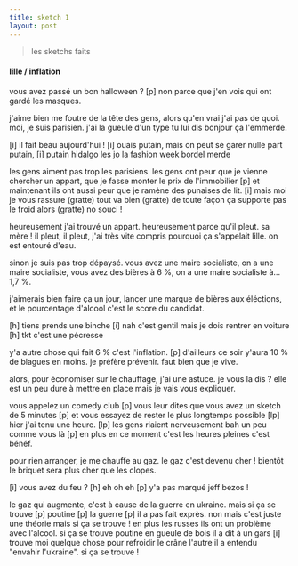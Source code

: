 ```yaml
---
title: sketch 1
layout: post
---
```


> les sketchs faits

#### lille / inflation

vous avez passé un bon halloween ?
[p]
non parce que j'en vois qui ont gardé les masques.

j'aime bien me foutre de la tête des gens,
alors qu'en vrai j'ai pas de quoi.
moi, je suis parisien.
j'ai la gueule d'un type 
tu lui dis bonjour ça l'emmerde.

[i] il fait beau aujourd'hui !
[i] ouais putain, mais on peut se garer nulle part putain, 
[i] putain hidalgo les jo la fashion week bordel merde

les gens aiment pas trop les parisiens.
les gens ont peur que je vienne chercher un appart,
que je fasse monter le prix de l'immobilier
[p]
et maintenant ils ont aussi peur que je ramène des punaises de lit.
[i]
mais moi je vous rassure (gratte)
tout va bien (gratte)
de toute façon ça supporte pas le froid alors (gratte)
no souci !

heureusement j'ai trouvé un appart.
heureusement parce qu'il pleut.
sa mère !
il pleut, il pleut,
j'ai très vite compris pourquoi ça s'appelait lille.
on est entouré d'eau.

sinon je suis pas trop dépaysé.
vous avez une maire socialiste, on a une maire socialiste,
vous avez des bières à 6 %,
on a une maire socialiste à... 1,7 %.

j'aimerais bien faire ça un jour,
lancer une marque de bières aux éléctions,
et le pourcentage d'alcool c'est le score du candidat.

[h] tiens prends une binche
[i] nah c'est gentil mais je dois rentrer en voiture
[h] tkt c'est une pécresse

y'a autre chose qui fait 6 % c'est l'inflation.
[p]
d'ailleurs ce soir y'aura 10 % de blagues en moins.
je préfère prévenir.
faut bien que je vive.

alors, pour économiser sur le chauffage,
j'ai une astuce.
je vous la dis ?
elle est un peu dure à mettre en place
mais je vais vous expliquer.

vous appelez un comedy club [p]
vous leur dites que vous avez un sketch de 5 minutes [p]
et vous essayez de rester le plus longtemps possible
[lp]
hier j'ai tenu une heure.
[lp]
les gens riaient nerveusement bah un peu comme vous là
[p]
en plus en ce moment c'est les heures pleines
c'est bénéf.

pour rien arranger, je me chauffe au gaz.
le gaz c'est devenu cher !
bientôt le briquet sera plus cher que les clopes.

[i] vous avez du feu ?
[h] eh oh eh [p] y'a pas marqué jeff bezos !

le gaz qui augmente, c'est à cause de la guerre en ukraine.
mais si ça se trouve [p] poutine [p] la guerre [p]
il a pas fait exprès.
non mais c'est juste une théorie 
mais si ça se trouve !
en plus les russes ils ont un problème avec l'alcool.
si ça se trouve poutine en gueule de bois il a dit à un gars
[i] trouve moi quelque chose pour refroidir le crâne
l'autre il a entendu "envahir l'ukraine".
si ça se trouve !
